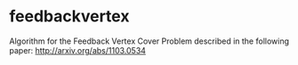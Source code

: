 # feedbackvertex
Algorithm for the Feedback Vertex Cover Problem described in the following paper:
http://arxiv.org/abs/1103.0534

